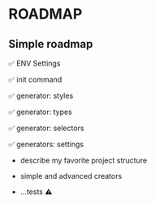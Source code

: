 # ROADMAP
## Simple roadmap

✅ ENV Settings

✅ init command 

✅ generator: styles

✅ generator: types

✅ generator: selectors

✅ generators: settings

- describe my favorite project structure

- simple and advanced creators

- ...tests ⚠️
